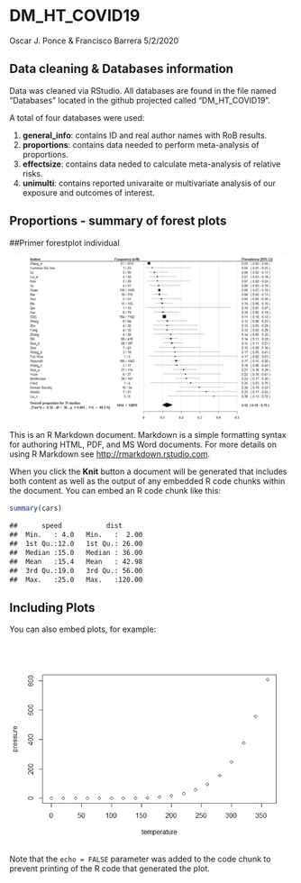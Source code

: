 DM\_HT\_COVID19
================
Oscar J. Ponce & Francisco Barrera
5/2/2020

## Data cleaning & Databases information

Data was cleaned via RStudio. All databases are found in the file named
“Databases” located in the github projected called “DM\_HT\_COVID19”.

A total of four databases were used:

1.  **general\_info**: contains ID and real author names with RoB
    results.
2.  **proportions**: contains data needed to perform meta-analysis of
    proportions.
3.  **effectsize**: contains data neded to calculate meta-analysis of
    relative risks.
4.  **unimulti**: contains reported univaraite or multivariate analysis
    of our exposure and outcomes of interest.

## Proportions - summary of forest plots

\#\#Primer forestplot individual

![](graphs_files/figure-gfm/forestplot1%20-%20prop%20-%20DM%20in%20overall-1.png)<!-- -->

This is an R Markdown document. Markdown is a simple formatting syntax
for authoring HTML, PDF, and MS Word documents. For more details on
using R Markdown see <http://rmarkdown.rstudio.com>.

When you click the **Knit** button a document will be generated that
includes both content as well as the output of any embedded R code
chunks within the document. You can embed an R code chunk like this:

``` r
summary(cars)
```

    ##      speed           dist       
    ##  Min.   : 4.0   Min.   :  2.00  
    ##  1st Qu.:12.0   1st Qu.: 26.00  
    ##  Median :15.0   Median : 36.00  
    ##  Mean   :15.4   Mean   : 42.98  
    ##  3rd Qu.:19.0   3rd Qu.: 56.00  
    ##  Max.   :25.0   Max.   :120.00

## Including Plots

You can also embed plots, for example:

![](graphs_files/figure-gfm/pressure-1.png)<!-- -->

Note that the `echo = FALSE` parameter was added to the code chunk to
prevent printing of the R code that generated the plot.
